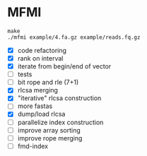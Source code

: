 # MFMI

```
make
./mfmi example/4.fa.gz example/reads.fq.gz
```

- [X] code refactoring
- [X] rank on interval
- [X] iterate from begin/end of vector
- [ ] tests
- [ ] bit rope and rle (7+1)
- [X] rlcsa merging
- [X] "iterative" rlcsa construction
- [ ] more fastas
- [X] dump/load rlcsa
- [ ] parallelize index construction
- [ ] improve array sorting
- [ ] improve rope merging
- [ ] fmd-index
